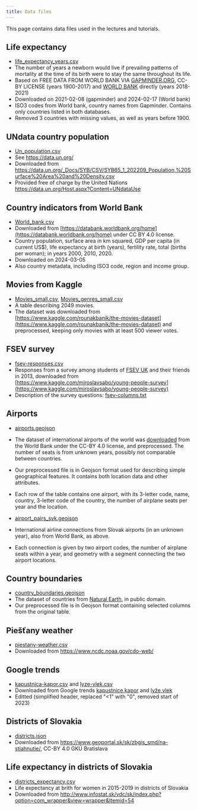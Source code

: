```yaml
---
title: Data files
---
```


This page contains data files used in the lectures and tutorials.

## Life expectancy

* [life_expectancy_years.csv](./life_expectancy_years.csv)
* The number of years a newborn would live if prevailing patterns of mortality at the time of its birth were to stay the same throughout its life.
* Based on FREE DATA FROM WORLD BANK VIA [GAPMINDER.ORG](https://www.gapminder.org/data/), CC-BY LICENSE (years 1900-2017) and [WORLD BANK](https://databank.worldbank.org/reports.aspx?source=2&series=SP.DYN.LE00.IN&country=#) directly (years 2018-2021)
* Downloaded on 2021-02-08 (gapminder) and 2024-02-17 (World bank)
* ISO3 codes from World bank, country names from Gapminder. Contains only countries listed in both databases.
* Removed 3 countries with missing values, as well as years before 1900.

## UNdata country population

* [Un_population.csv](./Un_population.csv)
* See https://data.un.org/
* Downloaded from 
https://data.un.org/_Docs/SYB/CSV/SYB65_1_202209_Population,%20Surface%20Area%20and%20Density.csv
* Provided free of charge by the United Nations https://data.un.org/Host.aspx?Content=UNdataUse


## Country indicators from World Bank

* [World_bank.csv](./World_bank.csv)
* Downloaded from [https://databank.worldbank.org/home](https://databank.worldbank.org/home) under CC BY 4.0 license.
* Country population, surface area in km squared, GDP per capita (in current US$), life expectancy at birth (years), fertility rate, total (births per woman); in years 2000, 2010, 2020.
* Downloaded on 2024-03-05
* Also country metadata, including ISO3 code, region and income group.

## Movies from Kaggle

* [Movies_small.csv](./Movies_small.csv), [Movies_genres_small.csv](./Movies_genres_small.csv)
* A table describing 2049 movies.
* The dataset was downloaded from [https://www.kaggle.com/rounakbanik/the-movies-dataset](https://www.kaggle.com/rounakbanik/the-movies-dataset) and preprocessed, keeping only movies with at least 500 viewer votes.

## FSEV survey

* [fsev-responses.csv](./fsev-responses.csv)
* Responses from a survey among students of [FSEV UK](https://fses.uniba.sk/en/) and their friends in 2013, downloaded from [https://www.kaggle.com/miroslavsabo/young-people-survey](https://www.kaggle.com/miroslavsabo/young-people-survey)
* Description of the survey questions: [fsev-columns.txt](./fsev-columns.txt)

## Airports

* [airports.geojson](./airports.geojson) 
* The dataset of international airports of the world was [downloaded](https://datacatalog.worldbank.org/search/dataset/0038117/Global-Airports) from the World Bank under the CC-BY 4.0 license, and preprocessed. The number of seats is from unknown years, possibly not comparable between countries.
* Our preprocessed file is in Geojson format used for describing simple geographical features. It contains both location data and other attributes. 
* Each row of the table contains one airport, with its 3-letter code, name, country, 3-letter code of the country, the number of airplane seats per year and the location.

* [airport_pairs_svk.geojson](./airport_pairs_svk.geojson)
* International airline connections from Slovak airports (in an unknown year), also from World Bank, as above.
* Each connection is given by two airport codes, the number of airplane seats within a year, and geometry with a segment connecting the two airport locations.

## Country boundaries

* [country_boundaries.geojson](./country_boundaries.geojson)
* The dataset of countries from [Natural Earth](https://www.naturalearthdata.com/downloads/110m-cultural-vectors/110m-admin-0-countries/), in public domain.
* Our preprocessed file is in Geojson format containing selected columns from the original table.

## Piešťany weather

* [piestany-weather.csv](./piestany-weather.csv)
* Downloaded from https://www.ncdc.noaa.gov/cdo-web/

## Google trends

* [kapustnica-kapor.csv](./kapustnica-kapor.csv) and [lyze-vlek.csv](./lyze-vlek.csv)
* Downloaded from Google trends [kapustnice,kapor](https://trends.google.com/trends/explore?date=today%205-y&geo=SK&q=kapustnica,kapor&hl=en-GB) and [lyže,vlek](https://trends.google.com/trends/explore?date=all&geo=SK&q=ly%C5%BEe,vlek&hl=en-GB)
* Editted (simplified header, replaced "<1" with "0", removed start of 2023)

## Districts of Slovakia

* [districts.json](./districts.json)
* Downloaded from https://www.geoportal.sk/sk/zbgis_smd/na-stiahnutie/, CC-BY 4.0 GKÚ Bratislava

## Life expectancy in districts of Slovakia

* [districts_expectancy.csv](./districts_expectancy.csv)
* Life expectancy at brith for women in 2015-2019 in districts of Slovakia
* Downloaded from http://www.infostat.sk/vdc/sk/index.php?option=com_wrapper&view=wrapper&Itemid=54


